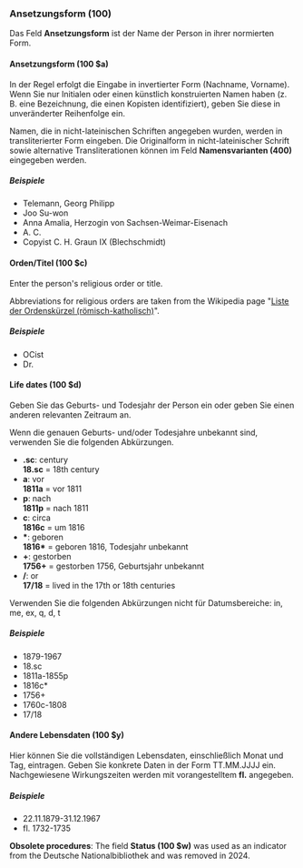 ### Ansetzungsform (100)

Das Feld **Ansetzungsform** ist der Name der Person in ihrer normierten Form.

#### Ansetzungsform (100 $a)

In der Regel erfolgt die Eingabe in invertierter Form (Nachname, Vorname). Wenn Sie nur Initialen oder einen künstlich konstruierten Namen haben (z. B. eine Bezeichnung, die einen Kopisten identifiziert), geben Sie diese in unveränderter Reihenfolge ein.

Namen, die in nicht-lateinischen Schriften angegeben wurden, werden in transliterierter Form eingeben. Die Originalform in nicht-lateinischer Schrift sowie alternative Transliterationen können im Feld **Namensvarianten (400)** eingegeben werden.

##### Beispiele

- Telemann, Georg Philipp
- Joo Su-won
- Anna Amalia, Herzogin von Sachsen-Weimar-Eisenach
- A. C.
- Copyist C. H. Graun IX (Blechschmidt)

#### Orden/Titel (100 $c)

Enter the person's religious order or title.

Abbreviations for religious orders are taken from the Wikipedia page "[Liste der Ordenskürzel (römisch-katholisch)](https://de.wikipedia.org/wiki/Liste_der_Ordensk%C3%BCrzel_(r%C3%B6misch-katholisch))".

##### Beispiele

- OCist
- Dr.

#### Life dates (100 $d)

Geben Sie das Geburts- und Todesjahr der Person ein oder geben Sie einen anderen relevanten Zeitraum an.

Wenn die genauen Geburts- und/oder Todesjahre unbekannt sind, verwenden Sie die folgenden Abkürzungen.

- **.sc**: century  
  **18.sc** = 18th century
- **a**: vor  
  **1811a** = vor 1811
- **p**: nach  
  **1811p** = nach 1811
- **c**: circa  
  **1816c** = um 1816
- **\***: geboren  
  **1816\*** = geboren 1816, Todesjahr unbekannt
- **+**: gestorben  
  **1756+** = gestorben 1756, Geburtsjahr unbekannt
- **/**: or  
  **17/18** = lived in the 17th or 18th centuries

Verwenden Sie die folgenden Abkürzungen nicht für Datumsbereiche: in, me, ex, q, d, t

##### Beispiele

- 1879-1967
- 18.sc
- 1811a-1855p
- 1816c\*
- 1756+
- 1760c-1808
- 17/18

#### Andere Lebensdaten (100 $y)

Hier können Sie die vollständigen Lebensdaten, einschließlich Monat und Tag, eintragen. Geben Sie konkrete Daten in der Form TT.MM.JJJJ ein. Nachgewiesene Wirkungszeiten werden mit vorangestelltem **fl.** angegeben.

##### Beispiele

- 22.11.1879-31.12.1967
- fl. 1732-1735

**Obsolete procedures**: The field **Status (100 $w)** was used as an indicator from the Deutsche Nationalbibliothek and was removed in 2024.
